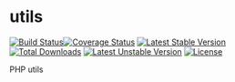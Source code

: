 # utils
[![Build Status](https://travis-ci.org/bephp/utils.svg)](https://travis-ci.org/bephp/utils)[![Coverage Status](https://coveralls.io/repos/bephp/utils/badge.svg?branch=master&service=github)](https://coveralls.io/github/bephp/utils?branch=master) [![Latest Stable Version](https://poser.pugx.org/bephp/utils/v/stable)](https://packagist.org/packages/bephp/utils) [![Total Downloads](https://poser.pugx.org/bephp/utils/downloads)](https://packagist.org/packages/bephp/utils) [![Latest Unstable Version](https://poser.pugx.org/bephp/utils/v/unstable)](https://packagist.org/packages/bephp/utils) [![License](https://poser.pugx.org/bephp/utils/license)](https://packagist.org/packages/bephp/utils)

PHP utils
